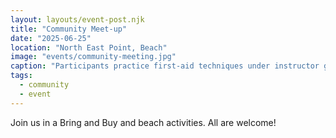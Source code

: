 ```yaml
---
layout: layouts/event-post.njk
title: "Community Meet-up"
date: "2025-06-25"
location: "North East Point, Beach"
image: "events/community-meeting.jpg"
caption: "Participants practice first‐aid techniques under instructor guidance."
tags:
  - community
  - event
---
```


Join us in a Bring and Buy and beach activities. All are welcome!
